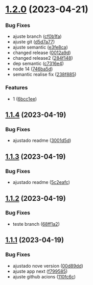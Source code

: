 # [1.2.0](https://github.com/lucas-marinoto/semantic-release/compare/v1.1.4...v1.2.0) (2023-04-21)


### Bug Fixes

* ajuste branch ([cf0b1fa](https://github.com/lucas-marinoto/semantic-release/commit/cf0b1fa20d5d9830f8382eae638a2bc34877e1de))
* ajuste git ([d5d7a77](https://github.com/lucas-marinoto/semantic-release/commit/d5d7a77255fb2721af51698aa84c6bcfa9e44259))
* ajuste semantic ([e3fe8ca](https://github.com/lucas-marinoto/semantic-release/commit/e3fe8ca73422fbba86887877d4a6396cbddc27ef))
* changed release ([0012a9d](https://github.com/lucas-marinoto/semantic-release/commit/0012a9d7483f63c84a9075c9e9ca12193b876a38))
* changed release2 ([284f148](https://github.com/lucas-marinoto/semantic-release/commit/284f14853672ad17dc6856029fe7a27de4593571))
* dep semantic ([c7316e4](https://github.com/lucas-marinoto/semantic-release/commit/c7316e4d7f3e32f41dcc8fb15c499bcbed498bce))
* node 14 ([746ba5d](https://github.com/lucas-marinoto/semantic-release/commit/746ba5d0706c217cf77643748e66e7acf17b2c69))
* semantic realise fix ([238f885](https://github.com/lucas-marinoto/semantic-release/commit/238f885435edc770bd24c621610732fda6679980))


### Features

* 1 ([6bcc1ee](https://github.com/lucas-marinoto/semantic-release/commit/6bcc1ee057fe7b1c85e139d7001fa4e4a60a891b))

## [1.1.4](https://github.com/lucas-marinoto/semantic-release/compare/v1.1.3...v1.1.4) (2023-04-19)


### Bug Fixes

* ajustado readme ([3001d5d](https://github.com/lucas-marinoto/semantic-release/commit/3001d5d84bf3687b1f7106e231d08e6c87182ef8))

## [1.1.3](https://github.com/lucas-marinoto/semantic-release/compare/v1.1.2...v1.1.3) (2023-04-19)


### Bug Fixes

* ajustado readme ([5c2eafc](https://github.com/lucas-marinoto/semantic-release/commit/5c2eafc1fede14e855492b1b4f797756fd6d7aa6))

## [1.1.2](https://github.com/lucas-marinoto/semantic-release/compare/v1.1.1...v1.1.2) (2023-04-19)


### Bug Fixes

* teste branch ([68ff1a2](https://github.com/lucas-marinoto/semantic-release/commit/68ff1a2c39b5409002c79897806fbc912fb9081c))

## [1.1.1](https://github.com/lucas-marinoto/semantic-release/compare/v1.1.0...v1.1.1) (2023-04-19)


### Bug Fixes

* ajustado nove version ([00d89dd](https://github.com/lucas-marinoto/semantic-release/commit/00d89dd238e21f4904a38f2bb4477c61059273e9))
* ajuste app next ([f799585](https://github.com/lucas-marinoto/semantic-release/commit/f7995858b42603e8b43d9448c73025a4b8e07f71))
* ajuste github acions ([110fc6c](https://github.com/lucas-marinoto/semantic-release/commit/110fc6c120deffe958ac52260c08008ba3501985))
